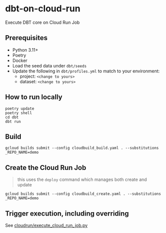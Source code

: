 # dbt-on-cloud-run

Execute DBT core on Cloud Run Job

## Prerequisites

- Python 3.11+
- Poetry
- Docker
- Load the seed data under `dbt/seeds`
- Update the following in `dbt/profiles.yml` to match to your environment:
    - project: `<change to yours>`
    - dataset: `<change to yours>`

## How to run locally

```
poetry update
poetry shell
cd dbt
dbt run
```

## Build

```
gcloud builds submit --config cloudbuild_build.yaml . --substitutions _REPO_NAME=demo
```

## Create the Cloud Run Job

> this uses the `deploy` command which manages both create and update

```
gcloud builds submit --config cloudbuild_create.yaml . --substitutions _REPO_NAME=demo
```

## Trigger execution, including overriding
See [cloudrun/execute_cloud_run_job.py](cloudrun/execute_cloud_run_job.py)